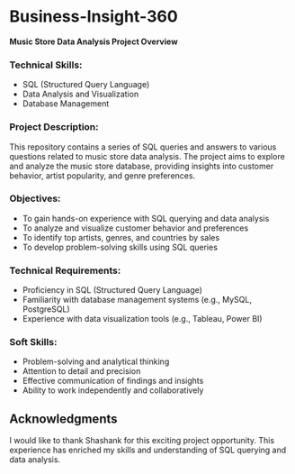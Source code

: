 # Business-Insight-360
**Music Store Data Analysis Project Overview**

### Technical Skills:

* SQL (Structured Query Language)
* Data Analysis and Visualization
* Database Management

### Project Description:

This repository contains a series of SQL queries and answers to various questions related to music store data analysis. The project aims to explore and analyze the music store database, providing insights into customer behavior, artist popularity, and genre preferences.

### Objectives:

* To gain hands-on experience with SQL querying and data analysis
* To analyze and visualize customer behavior and preferences
* To identify top artists, genres, and countries by sales
* To develop problem-solving skills using SQL queries

### Technical Requirements:

* Proficiency in SQL (Structured Query Language)
* Familiarity with database management systems (e.g., MySQL, PostgreSQL)
* Experience with data visualization tools (e.g., Tableau, Power BI)

### Soft Skills:

* Problem-solving and analytical thinking
* Attention to detail and precision
* Effective communication of findings and insights
* Ability to work independently and collaboratively


**Acknowledgments**
------------------

I would like to thank Shashank for this exciting project opportunity. This experience has enriched my skills and understanding of SQL querying and data analysis.

